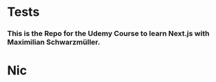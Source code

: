 # Tests

### This is the Repo for the Udemy Course to learn Next.js with Maximilian Schwarzmüller.
# Nic